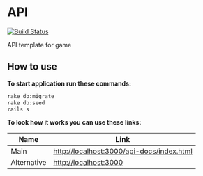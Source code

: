 # API
[![Build Status](https://travis-ci.org/Pavel-A-S/API_Template.svg?branch=main)](https://travis-ci.org/Pavel-A-S/API_Template)

API template for game

## How to use
**To start application run these commands:**

```sh
rake db:migrate
rake db:seed
rails s
```

**To look how it works you can use these links:**

| Name | Link |
| ---- | ---- |
| Main | [http://localhost:3000/api-docs/index.html](http://localhost:3000/api-docs/index.html) |
| Alternative | [http://localhost:3000](http://localhost:3000) |
